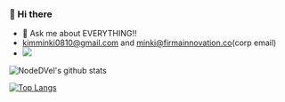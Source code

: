 
### 👋 Hi there

- 💬 Ask me about EVERYTHING!!
- kimminki0810@gmail.com and minki@firmainnovation.co(corp email)
- ![](https://komarev.com/ghpvc/?username=NodeDVel&color=blue) 

![NodeDVel's github stats](https://github-readme-stats.vercel.app/api?username=NodeDVel&show_icons=true&theme=radical)

[![Top Langs](https://github-readme-stats.vercel.app/api/top-langs/?username=NodeDVel&layout=compact&theme=radical&langs_count=8)](https://github.com/anuraghazra/github-readme-stats)

<!--
**NodeDVel/NodeDVel** is a ✨ _special_ ✨ repository because its `README.md` (this file) appears on your GitHub profile.

Here are some ideas to get you started:

- 🔭 I’m currently working on ...
- 🌱 I’m currently learning ...
- 👯 I’m looking to collaborate on ...
- 🤔 I’m looking for help with ...a
- 💬 Ask me about ...
- 📫 How to reach me: ...
- 😄 Pronouns: ...
- ⚡ Fun fact: ...
-->

